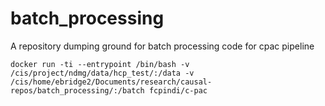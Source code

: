 # batch_processing
A repository dumping ground for batch processing code for cpac pipeline

```
docker run -ti --entrypoint /bin/bash -v /cis/project/ndmg/data/hcp_test/:/data -v /cis/home/ebridge2/Documents/research/causal-repos/batch_processing/:/batch fcpindi/c-pac
```

